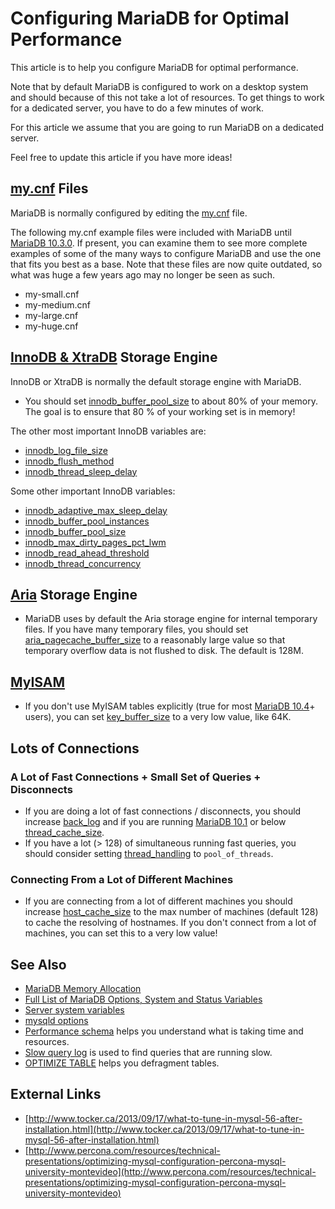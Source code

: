 # Configuring MariaDB for Optimal Performance

This article is to help you configure MariaDB for optimal performance.

Note that by default MariaDB is configured to work on a desktop system and should because of this not take a lot of resources. To get things to work for a dedicated server, you have to do a few minutes of work.

For this article we assume that you are going to run MariaDB on a dedicated server.

Feel free to update this article if you have more ideas!

## [my.cnf](/kb/en/configuring-mariadb-with-mycnf/) Files

MariaDB is normally configured by editing the [my.cnf](/mariadb-administration/getting-installing-and-upgrading-mariadb/mysqld-configuration-files-and-groups) file.

The following my.cnf example files were included with MariaDB until [MariaDB 10.3.0](/kb/en/mariadb-1030-release-notes/). If present, you can examine them to see more complete examples of some of the many ways to configure MariaDB and use the one that fits you best as a base. Note that these files are now quite outdated, so what was huge a few years ago may no longer be seen as such.

- my-small.cnf
- my-medium.cnf
- my-large.cnf
- my-huge.cnf

## [InnoDB &amp; XtraDB](/kb/en/xtradb-and-innodb/) Storage Engine

InnoDB or XtraDB is normally the default storage engine with MariaDB.

- You should set [innodb_buffer_pool_size](/kb/en/xtradbinnodb-server-system-variables/#innodb_buffer_pool_size) to about 80% of your memory.  The goal is to ensure that 80 % of your working set is in memory!

The other most important InnoDB variables are:

- [innodb_log_file_size](/kb/en/innodb-system-variables/#innodb_log_file_size)
- [innodb_flush_method](/kb/en/innodb-system-variables/#innodb_flush_method)
- [innodb_thread_sleep_delay](/kb/en/innodb-system-variables/#innodb_thread_sleep_delay)

Some other important InnoDB variables:

- [innodb_adaptive_max_sleep_delay](/kb/en/innodb-system-variables/#innodb_adaptive_max_sleep_delay)
- [innodb_buffer_pool_instances](/kb/en/innodb-system-variables/#innodb_buffer_pool_instances)
- [innodb_buffer_pool_size](/kb/en/innodb-system-variables/#innodb_buffer_pool_size)
- [innodb_max_dirty_pages_pct_lwm](/kb/en/innodb-system-variables/#innodb_max_dirty_pages_pct_lwm)
- [innodb_read_ahead_threshold](/kb/en/innodb-system-variables/#innodb_read_ahead_threshold)
- [innodb_thread_concurrency](/kb/en/innodb-system-variables/#innodb_thread_concurrency)

## [Aria](/columns-storage-engines-and-plugins/storage-engines/aria/aria-storage-engine) Storage Engine

- MariaDB uses by default the Aria storage engine for internal temporary files. If you have many temporary files, you should set [aria_pagecache_buffer_size](/kb/en/aria-server-system-variables/#aria_pagecache_buffer_size) to a reasonably large value so that temporary overflow data is not flushed to disk. The default is 128M.

## [MyISAM](/kb/en/myisam/)

- If you don't use MyISAM tables explicitly (true for most [MariaDB 10.4](/kb/en/what-is-mariadb-104/)+ users), you can set [key_buffer_size](/kb/en/myisam-system-variables/#key_buffer_size) to a very low value, like 64K.

## Lots of Connections

### A Lot of Fast Connections + Small Set of Queries + Disconnects

- If you are doing a lot of fast connections / disconnects, you should increase [back_log](/kb/en/server-system-variables/#back_log) and if you are running [MariaDB 10.1](/kb/en/what-is-mariadb-101/) or below [thread_cache_size](/kb/en/server-system-variables/#thread_cache_size).
- If you have a lot (&gt; 128) of simultaneous running fast queries, you should consider setting [thread_handling](/kb/en/thread-pool-system-and-status-variables/#thread_handling) to <code class="highlight fixed" style="white-space:pre-wrap">pool_of_threads</code>.

### Connecting From a Lot of Different Machines

- If you are connecting from a lot of different machines you should increase [host_cache_size](/kb/en/server-system-variables/#host_cache_size) to the max number of machines (default 128) to cache the resolving of hostnames.  If you don't connect from a lot of machines, you can set this to a very low value!

## See Also

- [MariaDB Memory Allocation](/replication/optimization-and-tuning/mariadb-memory-allocation)
- [Full List of MariaDB Options, System and Status Variables](/mariadb-administration/variables-and-modes/full-list-of-mariadb-options-system-and-status-variables)
- [Server system variables](/replication/optimization-and-tuning/system-variables/server-system-variables)
- [mysqld options](/kb/en/mysqld-options-full-list/)
- [Performance schema](/sql-statements-structure/sql-statements/administrative-sql-statements/system-tables/performance-schema) helps you understand what is taking time and resources.
- [Slow query log](/mariadb-administration/server-monitoring-logs/slow-query-log) is used to find queries that are running slow.
- [OPTIMIZE TABLE](/replication/optimization-and-tuning/optimizing-tables/optimize-table) helps you defragment tables.

## External Links

- [http://www.tocker.ca/2013/09/17/what-to-tune-in-mysql-56-after-installation.html](http://www.tocker.ca/2013/09/17/what-to-tune-in-mysql-56-after-installation.html)
- [http://www.percona.com/resources/technical-presentations/optimizing-mysql-configuration-percona-mysql-university-montevideo](http://www.percona.com/resources/technical-presentations/optimizing-mysql-configuration-percona-mysql-university-montevideo)